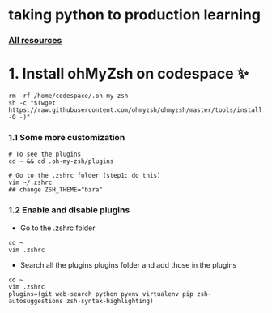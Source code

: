 # taking python to production learning 


### [All resources](https://ericriddoch.notion.site/Taking-Python-to-Production-A-Professional-Onboarding-Guide-799409731bf14c78a531ac779f1bd76d)


# 1. Install ohMyZsh on codespace ✨
```
rm -rf /home/codespace/.oh-my-zsh
sh -c "$(wget https://raw.githubusercontent.com/ohmyzsh/ohmyzsh/master/tools/install.sh -O -)"
```


### 1.1 Some more customization 
```
# To see the plugins 
cd ~ && cd .oh-my-zsh/plugins 

# Go to the .zshrc folder (step1: do this)
vim ~/.zshrc 
## change ZSH_THEME="bira"
```
### 1.2 Enable and disable plugins 
* Go to the .zshrc folder 
```
cd ~
vim .zshrc 
```
* Search all the plugins plugins folder and add those in the plugins 
```
cd ~
vim .zshrc 
plugins=(git web-search python pyenv virtualenv pip zsh-autosuggestions zsh-syntax-highlighting) 
```
